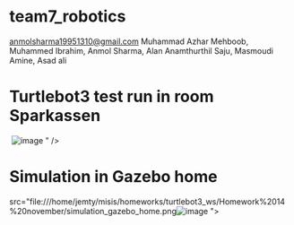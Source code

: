 # team7_robotics
anmolsharma19951310@gmail.com
Muhammad Azhar Mehboob,
Muhammed Ibrahim,
Anmol Sharma,
Alan Anamthurthil Saju,
Masmoudi Amine,
Asad ali

# Turtlebot3 test run in room Sparkassen
<image> ![image](https://user-images.githubusercontent.com/107153892/202683859-23839d61-e249-4f33-a720-5d944e0a4911.png)
" />

# Simulation in Gazebo home
<image> src="file:///home/jemty/misis/homeworks/turtlebot3_ws/Homework%2014%20november/simulation_gazebo_home.png![image](https://user-images.githubusercontent.com/107153892/202732133-88278889-c5dd-4444-acaf-e960e85744ab.png)
">  
